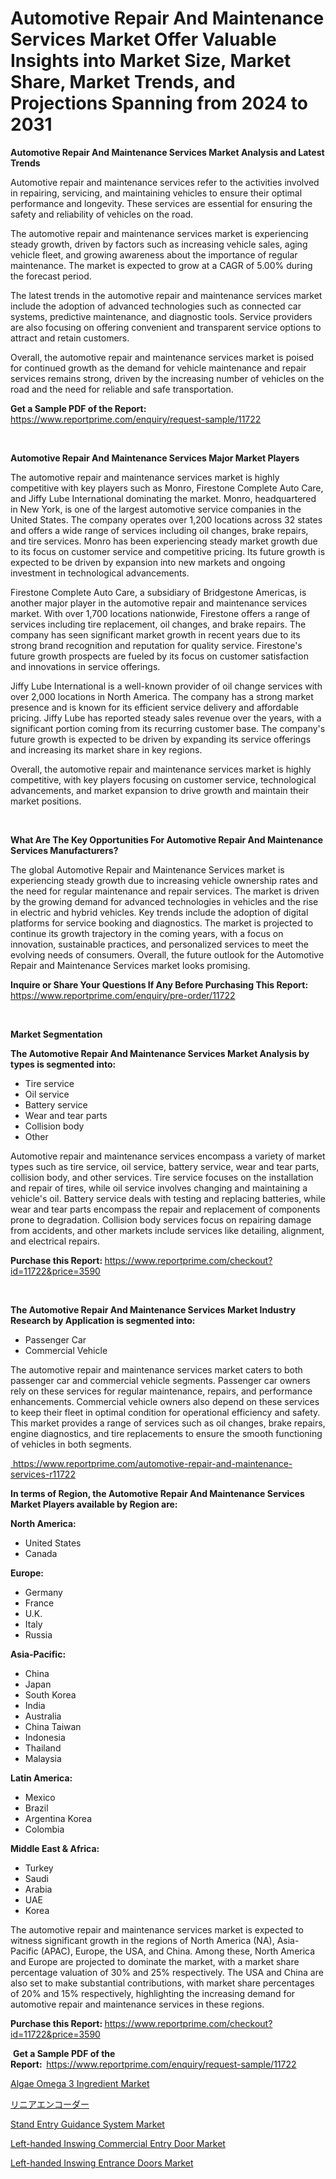 <p><h1>Automotive Repair And Maintenance Services Market Offer Valuable Insights into Market Size, Market Share, Market Trends, and Projections Spanning from 2024 to 2031</h1></p><p><strong>Automotive Repair And Maintenance Services Market Analysis and Latest Trends</strong></p>
<p><p>Automotive repair and maintenance services refer to the activities involved in repairing, servicing, and maintaining vehicles to ensure their optimal performance and longevity. These services are essential for ensuring the safety and reliability of vehicles on the road.</p><p>The automotive repair and maintenance services market is experiencing steady growth, driven by factors such as increasing vehicle sales, aging vehicle fleet, and growing awareness about the importance of regular maintenance. The market is expected to grow at a CAGR of 5.00% during the forecast period. </p><p>The latest trends in the automotive repair and maintenance services market include the adoption of advanced technologies such as connected car systems, predictive maintenance, and diagnostic tools. Service providers are also focusing on offering convenient and transparent service options to attract and retain customers.</p><p>Overall, the automotive repair and maintenance services market is poised for continued growth as the demand for vehicle maintenance and repair services remains strong, driven by the increasing number of vehicles on the road and the need for reliable and safe transportation.</p></p>
<p><strong>Get a Sample PDF of the Report:&nbsp;</strong> <a href="https://www.reportprime.com/enquiry/request-sample/11722">https://www.reportprime.com/enquiry/request-sample/11722</a></p>
<p>&nbsp;</p>
<p><strong>Automotive Repair And Maintenance Services Major Market Players</strong></p>
<p><p>The automotive repair and maintenance services market is highly competitive with key players such as Monro, Firestone Complete Auto Care, and Jiffy Lube International dominating the market. Monro, headquartered in New York, is one of the largest automotive service companies in the United States. The company operates over 1,200 locations across 32 states and offers a wide range of services including oil changes, brake repairs, and tire services. Monro has been experiencing steady market growth due to its focus on customer service and competitive pricing. Its future growth is expected to be driven by expansion into new markets and ongoing investment in technological advancements.</p><p>Firestone Complete Auto Care, a subsidiary of Bridgestone Americas, is another major player in the automotive repair and maintenance services market. With over 1,700 locations nationwide, Firestone offers a range of services including tire replacement, oil changes, and brake repairs. The company has seen significant market growth in recent years due to its strong brand recognition and reputation for quality service. Firestone's future growth prospects are fueled by its focus on customer satisfaction and innovations in service offerings.</p><p>Jiffy Lube International is a well-known provider of oil change services with over 2,000 locations in North America. The company has a strong market presence and is known for its efficient service delivery and affordable pricing. Jiffy Lube has reported steady sales revenue over the years, with a significant portion coming from its recurring customer base. The company's future growth is expected to be driven by expanding its service offerings and increasing its market share in key regions.</p><p>Overall, the automotive repair and maintenance services market is highly competitive, with key players focusing on customer service, technological advancements, and market expansion to drive growth and maintain their market positions.</p></p>
<p>&nbsp;</p>
<p><strong>What Are The Key Opportunities For Automotive Repair And Maintenance Services Manufacturers?</strong></p>
<p><p>The global Automotive Repair and Maintenance Services market is experiencing steady growth due to increasing vehicle ownership rates and the need for regular maintenance and repair services. The market is driven by the growing demand for advanced technologies in vehicles and the rise in electric and hybrid vehicles. Key trends include the adoption of digital platforms for service booking and diagnostics. The market is projected to continue its growth trajectory in the coming years, with a focus on innovation, sustainable practices, and personalized services to meet the evolving needs of consumers. Overall, the future outlook for the Automotive Repair and Maintenance Services market looks promising.</p></p>
<p><strong>Inquire or Share Your Questions If Any Before Purchasing This Report:</strong> <a href="https://www.reportprime.com/enquiry/pre-order/11722">https://www.reportprime.com/enquiry/pre-order/11722</a></p>
<p>&nbsp;</p>
<p><strong>Market Segmentation</strong></p>
<p><strong>The Automotive Repair And Maintenance Services Market Analysis by types is segmented into:</strong></p>
<p><ul><li>Tire service</li><li>Oil service</li><li>Battery service</li><li>Wear and tear parts</li><li>Collision body</li><li>Other</li></ul></p>
<p><p>Automotive repair and maintenance services encompass a variety of market types such as tire service, oil service, battery service, wear and tear parts, collision body, and other services. Tire service focuses on the installation and repair of tires, while oil service involves changing and maintaining a vehicle's oil. Battery service deals with testing and replacing batteries, while wear and tear parts encompass the repair and replacement of components prone to degradation. Collision body services focus on repairing damage from accidents, and other markets include services like detailing, alignment, and electrical repairs.</p></p>
<p><strong>Purchase this Report:&nbsp;</strong><a href="https://www.reportprime.com/checkout?id=11722&price=3590">https://www.reportprime.com/checkout?id=11722&price=3590</a></p>
<p>&nbsp;</p>
<p><strong>The Automotive Repair And Maintenance Services Market Industry Research by Application is segmented into:</strong></p>
<p><ul><li>Passenger Car</li><li>Commercial Vehicle</li></ul></p>
<p><p>The automotive repair and maintenance services market caters to both passenger car and commercial vehicle segments. Passenger car owners rely on these services for regular maintenance, repairs, and performance enhancements. Commercial vehicle owners also depend on these services to keep their fleet in optimal condition for operational efficiency and safety. This market provides a range of services such as oil changes, brake repairs, engine diagnostics, and tire replacements to ensure the smooth functioning of vehicles in both segments.</p></p>
<p><a href="https://www.reportprime.com/automotive-repair-and-maintenance-services-r11722">&nbsp;https://www.reportprime.com/automotive-repair-and-maintenance-services-r11722</a></p>
<p><strong>In terms of Region, the Automotive Repair And Maintenance Services Market Players available by Region are:</strong></p>
<p>
    <p> <strong> North America: </strong>
        <ul>
            <li>United States</li>
            <li>Canada</li>
        </ul>
        </p> 
    <p> <strong> Europe: </strong>
        <ul>
            <li>Germany</li>
            <li>France</li>
            <li>U.K.</li>
            <li>Italy</li>
            <li>Russia</li>
        </ul>
        </p> 
    <p> <strong> Asia-Pacific: </strong>
        <ul>
            <li>China</li>
            <li>Japan</li>
            <li>South Korea</li>
            <li>India</li>
            <li>Australia</li>
            <li>China Taiwan</li>
            <li>Indonesia</li>
            <li>Thailand</li>
            <li>Malaysia</li>
        </ul>
        </p> 
    <p> <strong> Latin America: </strong>
        <ul>
            <li>Mexico</li>
            <li>Brazil</li>
            <li>Argentina Korea</li>
            <li>Colombia</li>
        </ul>
        </p> 
    <p> <strong> Middle East & Africa: </strong>
        <ul>
            <li>Turkey</li>
            <li>Saudi</li>
            <li>Arabia</li>
            <li>UAE</li>
            <li>Korea</li>
        </ul>
    </p>
    </p>
<p><p>The automotive repair and maintenance services market is expected to witness significant growth in the regions of North America (NA), Asia-Pacific (APAC), Europe, the USA, and China. Among these, North America and Europe are projected to dominate the market, with a market share percentage valuation of 30% and 25% respectively. The USA and China are also set to make substantial contributions, with market share percentages of 20% and 15% respectively, highlighting the increasing demand for automotive repair and maintenance services in these regions.</p></p>
<p><strong>Purchase this Report: </strong><a href="https://www.reportprime.com/checkout?id=11722&price=3590">https://www.reportprime.com/checkout?id=11722&price=3590</a></p>
<p>&nbsp;<strong>Get a Sample PDF of the Report:&nbsp;&nbsp;</strong><a href="https://www.reportprime.com/enquiry/request-sample/11722">https://www.reportprime.com/enquiry/request-sample/11722</a></p>
<p><strong></strong></p>
<p><p><a href="https://www.linkedin.com/pulse/algae-omega-3-ingredient-industry-analysis-report-its-market-size-dibcc">Algae Omega 3 Ingredient Market</a></p><p><a href="https://medium.com/@awicka/%E3%83%AA%E3%83%8B%E3%82%A2%E3%82%A8%E3%83%B3%E3%82%B3%E3%83%BC%E3%83%80%E5%B8%82%E5%A0%B4-%E3%82%B0%E3%83%AD%E3%83%BC%E3%83%90%E3%83%AB%E3%81%8A%E3%82%88%E3%81%B3%E5%9C%B0%E5%9F%9F%E3%81%AE%E5%88%86%E6%9E%90-%E5%9C%B0%E5%9F%9F-%E5%9B%BD%E3%83%AC%E3%83%99%E3%83%AB%E3%81%AE%E5%88%86%E6%9E%90-%E7%AB%B6%E4%BA%89%E7%92%B0%E5%A2%83%E3%81%AB%E7%84%A6%E7%82%B9%E3%82%92%E5%BD%93%E3%81%A6%E3%81%9F%E5%88%86%E6%9E%90%E3%81%8A%E3%82%88%E3%81%B3%E4%BA%88%E6%B8%AC-2024-2031-1ffb4e2ad0d1">リニアエンコーダー</a></p><p><a href="https://github.com/mdhefjumiah/Market-Research-Report-List-1/blob/main/stand-entry-guidance-system-market.md">Stand Entry Guidance System Market</a></p><p><a href="https://medium.com/@patriciahanson2013/global-left-handed-inswing-commercial-entry-door-market-sector-types-applications-market-player-e4418a3d6983">Left-handed Inswing Commercial Entry Door Market</a></p><p><a href="https://medium.com/@patriciahanson2013/left-handed-inswing-entrance-doors-market-size-growth-and-industry-analysis-by-market-074944e9f112">Left-handed Inswing Entrance Doors Market</a></p></p>